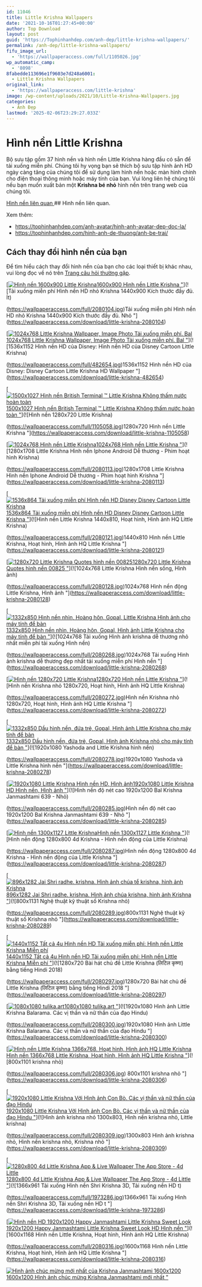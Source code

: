 ```yaml
---
id: 11046
title: Little Krishna Wallpapers
date: '2021-10-16T01:27:45+00:00'
author: Top Download
layout: post
guid: 'https://Tophinhanhdep.com/anh-dep/little-krishna-wallpapers/'
permalink: /anh-dep/little-krishna-wallpapers/
fifu_image_url:
  - 'https://wallpaperaccess.com/full/1105026.jpg'
wp_automatic_camp:
  - '8098'
8fabedde113696e1f9603e7d248a6001:
  - Little Krishna Wallpapers
original_link:
  - 'https://wallpaperaccess.com/little-krishna'
image: /wp-content/uploads/2021/10/Little-Krishna-Wallpapers.jpg
categories:
  - Ảnh Đẹp
lastmod: '2025-02-06T23:29:27.033Z'
---
```

# Hình nền Little Krishna

Bộ sưu tập gồm 37 hình nền và hình nền Little Krishna hàng đầu có sẵn để tải xuống miễn phí. Chúng tôi hy vọng bạn sẽ thích bộ sưu tập hình ảnh HD ngày càng tăng của chúng tôi để sử dụng làm hình nền hoặc màn hình chính cho điện thoại thông minh hoặc máy tính của bạn. Vui lòng liên hệ chúng tôi nếu bạn muốn xuất bản một **Krishna bé nhỏ** hình nền trên trang web của chúng tôi.

[Hình nền liên quan ](#related) ## Hình nền liên quan.

   
 Xem thêm:

   
- <https://tophinhanhdep.com/anh-avatar/hinh-anh-avatar-dep-doc-la/>
- <https://tophinhanhdep.com/hinh-anh-de-thuong/anh-be-trai/>

## Cách thay đổi hình nền của bạn

Để tìm hiểu cách thay đổi hình nền của bạn cho các loại thiết bị khác nhau, vui lòng đọc về nó trên [Trang câu hỏi thường gặp](https://tophinhanhdep.com/faq/).

  
[[![Hình nền 1600x900 Little Krishna](https://wallpaperaccess.com/full/1105026.jpg)1600x900 Hình nền Little Krishna "](https://wallpaperaccess.com/download/little-krishna-1105026)](![Tải xuống miễn phí Hình nền HD nhỏ Krishna 1440x900 Kích thước đầy đủ.  Ít)

(https://wallpaperaccess.com/full/2080104.jpg)Tải xuống miễn phí Hình nền HD nhỏ Krishna 1440x900 Kích thước đầy đủ. Nhỏ "](https://wallpaperaccess.com/download/little-krishna-2080104)

[[![1024x768 Little Krishna Wallpaper, Image Photo Tải xuống miễn phí.  Bal](https://wallpaperaccess.com/full/2080105.jpg)1024x768 Little Krishna Wallpaper, Image Photo Tải xuống miễn phí. Bal "](https://wallpaperaccess.com/download/little-krishna-2080105)](![1536x1152 Hình nền HD của Disney: Hình nền HD của Disney Cartoon Little Krishna)

(https://wallpaperaccess.com/full/482654.jpg)1536x1152 Hình nền HD của Disney: Disney Cartoon Little Krishna HD Wallpaper "](https://wallpaperaccess.com/download/little-krishna-482654)

[[![1500x1027 Hình nền British Terminal ™ Little Krishna Không thấm nước hoàn toàn](https://wallpaperaccess.com/full/2080108.jpg)1500x1027 Hình nền British Terminal ™ Little Krishna Không thấm nước hoàn toàn "](https://wallpaperaccess.com/download/little-krishna-2080108)](![Hình nền 1280x720 Little Krishna)

(https://wallpaperaccess.com/full/1105058.jpg)1280x720 Hình nền Little Krishna "](https://wallpaperaccess.com/download/little-krishna-1105058)

[[![1024x768 Hình nền Little Krishna](https://wallpaperaccess.com/full/1105029.jpg)1024x768 Hình nền Little Krishna "](https://wallpaperaccess.com/download/little-krishna-1105029)](![1280x1708 Little Krishna Hình nền Iphone Android Dễ thương - Phim hoạt hình Krishna)

(https://wallpaperaccess.com/full/2080113.jpg)1280x1708 Little Krishna Hình nền Iphone Android Dễ thương - Phim hoạt hình Krishna "](https://wallpaperaccess.com/download/little-krishna-2080113)

[[![1536x864 Tải xuống miễn phí Hình nền HD Disney Disney Cartoon Little Krishna](https://wallpaperaccess.com/full/2080116.png)1536x864 Tải xuống miễn phí Hình nền HD Disney Disney Cartoon Little Krishna "](https://wallpaperaccess.com/download/little-krishna-2080116)](![Hình nền Little Krishna 1440x810, Hoạt hình, Hình ảnh HQ Little Krishna)

(https://wallpaperaccess.com/full/2080121.jpg)1440x810 Hình nền Little Krishna, Hoạt hình, Hình ảnh HQ Little Krishna "](https://wallpaperaccess.com/download/little-krishna-2080121)

[[![1280x720 Little Krishna Quotes hình nền 00825](https://wallpaperaccess.com/full/1105073.jpg)1280x720 Little Krishna Quotes hình nền 00825 "](https://wallpaperaccess.com/download/little-krishna-1105073)](![1024x768 Little Krishna Hình nền sống, Hình ảnh)

(https://wallpaperaccess.com/full/2080128.jpg)1024x768 Hình nền động Little Krishna, Hình ảnh "](https://wallpaperaccess.com/download/little-krishna-2080128)

[[![1332x850 Hình nền nhìn, Hoàng hôn, Gopal, Little Krishna Hình ảnh cho máy tính để bàn](https://wallpaperaccess.com/full/1105056.jpg)1332x850 Hình nền nhìn, Hoàng hôn, Gopal, Hình ảnh Little Krishna cho máy tính để bàn "](https://wallpaperaccess.com/download/little-krishna-1105056)](![1024x768 Tải xuống Hình ảnh krishna dễ thương nhỏ nhất miễn phí tải xuống Hình nền)

(https://wallpaperaccess.com/full/2080268.jpg)1024x768 Tải xuống Hình ảnh krishna dễ thương đẹp nhất tải xuống miễn phí Hình nền "](https://wallpaperaccess.com/download/little-krishna-2080268)

[[![Hình nền 1280x720 Little Krishna](https://wallpaperaccess.com/full/1105030.jpg)1280x720 Hình nền Little Krishna "](https://wallpaperaccess.com/download/little-krishna-1105030)](![Hình nền Krishna nhỏ 1280x720, Hoạt hình, Hình ảnh HQ Little Krishna)

(https://wallpaperaccess.com/full/2080272.jpg)Hình nền Krishna nhỏ 1280x720, Hoạt hình, Hình ảnh HQ Little Krishna "](https://wallpaperaccess.com/download/little-krishna-2080272)

[[![1332x850 Dầu hình nền, đứa trẻ, Gopal, Hình ảnh Little Krishna cho máy tính để bàn](https://wallpaperaccess.com/full/2080277.jpg)1332x850 Dầu hình nền, đứa trẻ, Gopal, Hình ảnh Krishna nhỏ cho máy tính để bàn "](https://wallpaperaccess.com/download/little-krishna-2080277)](![1920x1080 Yashoda and Little Krishna hình nền)

(https://wallpaperaccess.com/full/2080278.jpg)1920x1080 Yashoda và Little Krishna hình nền "](https://wallpaperaccess.com/download/little-krishna-2080278)

[[![1920x1080 Little Krishna Hình nền HD, Hình ảnh](https://wallpaperaccess.com/full/2080284.jpg)1920x1080 Little Krishna HD Hình nền, Hình ảnh "](https://wallpaperaccess.com/download/little-krishna-2080284)](![Hình nền độ nét cao 1920x1200 Bal Krishna Janmashtami 639 - Nhỏ)

(https://wallpaperaccess.com/full/2080285.jpg)Hình nền độ nét cao 1920x1200 Bal Krishna Janmashtami 639 - Nhỏ "](https://wallpaperaccess.com/download/little-krishna-2080285)

[[![Hình nền 1300x1127 Little Krishna](https://wallpaperaccess.com/full/2080286.jpg)Hình nền 1300x1127 Little Krishna "](https://wallpaperaccess.com/download/little-krishna-2080286)](![Hình nền động 1280x800 4d Krishna - Hình nền động của Little Krishna)

(https://wallpaperaccess.com/full/2080287.jpg)Hình nền động 1280x800 4d Krishna - Hình nền động của Little Krishna "](https://wallpaperaccess.com/download/little-krishna-2080287)

[[![896x1282 Jai Shri radhe.  krishna.  Hình ảnh chúa tể krishna, hình ảnh Krishna](https://wallpaperaccess.com/full/1105032.jpg)896x1282 Jai Shri radhe. krishna. Hình ảnh chúa krishna, hình ảnh Krishna "](https://wallpaperaccess.com/download/little-krishna-1105032)](![800x1131 Nghệ thuật kỹ thuật số Krishna nhỏ)

(https://wallpaperaccess.com/full/2080289.jpg)800x1131 Nghệ thuật kỹ thuật số Krishna nhỏ "](https://wallpaperaccess.com/download/little-krishna-2080289)

[[![1440x1152 Tất cả 4u Hình nền HD Tải xuống miễn phí: Hình nền Little Krishna Miễn phí](https://wallpaperaccess.com/full/2080295.jpg)1440x1152 Tất cả 4u Hình nền HD Tải xuống miễn phí: Hình nền Little Krishna Miễn phí "](https://wallpaperaccess.com/download/little-krishna-2080295)](![1280x720 Bài hát chủ đề Little Krishna (लिटिल कृष्णा) bằng tiếng Hindi 2018)

(https://wallpaperaccess.com/full/2080297.jpg)1280x720 Bài hát chủ đề Little Krishna (लिटिल कृष्णा) bằng tiếng Hindi 2018 "](https://wallpaperaccess.com/download/little-krishna-2080297)

[[![1080x1080 tulika.art](https://wallpaperaccess.com/full/2080299.jpg)1080x1080 tulika.art "](https://wallpaperaccess.com/download/little-krishna-2080299)](![1920x1080 Hình ảnh Little Krishna Balarama.  Các vị thần và nữ thần của đạo Hindu)

(https://wallpaperaccess.com/full/2080300.jpg)1920x1080 Hình ảnh Little Krishna Balarama. Các vị thần và nữ thần của đạo Hindu "](https://wallpaperaccess.com/download/little-krishna-2080300)

[[![Hình nền Little Krishna 1366x768, Hoạt hình, Hình ảnh HQ Little Krishna](https://wallpaperaccess.com/full/2080304.jpg)Hình nền 1366x768 Little Krishna, Hoạt hình, Hình ảnh HQ Little Krishna "](https://wallpaperaccess.com/download/little-krishna-2080304)](![800x1101 krishna nhỏ)

(https://wallpaperaccess.com/full/2080306.jpg) 800x1101 krishna nhỏ "](https://wallpaperaccess.com/download/little-krishna-2080306)

[[![1920x1080 Little Krishna Với Hình ảnh Con Bò.  Các vị thần và nữ thần của đạo Hindu](https://wallpaperaccess.com/full/2080308.jpg)1920x1080 Little Krishna Với Hình ảnh Con Bò. Các vị thần và nữ thần của đạo Hindu "](https://wallpaperaccess.com/download/little-krishna-2080308)](![Hình ảnh krishna nhỏ 1300x803, Hình nền krishna nhỏ, Little krishna)

(https://wallpaperaccess.com/full/2080309.jpg)1300x803 Hình ảnh krishna nhỏ, Hình nền krishna nhỏ, Krishna nhỏ "](https://wallpaperaccess.com/download/little-krishna-2080309)

[[![1280x800 4d Little Krishna App & Live Wallpaper The App Store - 4d Little](https://wallpaperaccess.com/full/2080312.jpg)1280x800 4d Little Krishna App &amp; Live Wallpaper The App Store - 4d Little "](https://wallpaperaccess.com/download/little-krishna-2080312)](![1366x961 Tải xuống Hình nền Shri Krishna 3D, Tải xuống nền HD t)

(https://wallpaperaccess.com/full/1973286.jpg)1366x961 Tải xuống Hình nền Shri Krishna 3D, Tải xuống nền HD t "](https://wallpaperaccess.com/download/little-krishna-1973286)

[[![Hình nền HD 1920x1200 Happy Janmashtami Little Krishna Sweet Look](https://wallpaperaccess.com/full/2080315.jpg)1920x1200 Happy Janmashtami Little Krishna Sweet Look HD Hình nền "](https://wallpaperaccess.com/download/little-krishna-2080315)](![1600x1168 Hình nền Little Krishna, Hoạt hình, Hình ảnh HQ Little Krishna)

(https://wallpaperaccess.com/full/2080316.jpg)1600x1168 Hình nền Little Krishna, Hoạt hình, Hình ảnh HQ Little Krishna "](https://wallpaperaccess.com/download/little-krishna-2080316)

[![Hình ảnh chúc mừng mới nhất của Krishna Janmashtami 1600x1200](https://wallpaperaccess.com/full/2080317.jpg)1600x1200 Hình ảnh chúc mừng Krishna Janmashtami mới nhất "](https://wallpaperaccess.com/download/little-krishna-2080317)
